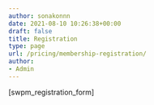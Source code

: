 ```yaml
---
author: sonakonnn
date: 2021-08-10 10:26:38+00:00
draft: false
title: Registration
type: page
url: /pricing/membership-registration/
author:
- Admin
---
```


[swpm_registration_form]
